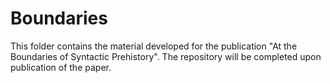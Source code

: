 # Boundaries

This folder contains the material developed for the publication "At the Boundaries of Syntactic Prehistory".
The repository will be completed upon publication of the paper.
